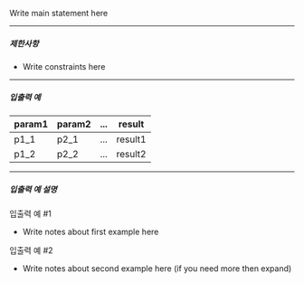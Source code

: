 Write main statement here

---

##### 제한사항

* Write constraints here

---

##### 입출력 예

| param1 | param2 | ... | result  |
| ------ | ------ | --- | ------- |
| p1_1   | p2_1   | ... | result1 |
| p1_2   | p2_2   | ... | result2 |

---

##### 입출력 예 설명

입출력 예 #1

* Write notes about first example here

입출력 예 #2

* Write notes about second example here (if you need more then expand)